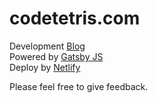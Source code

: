 # codetetris.com

Development [Blog](https://www.codetetris.com/)  
Powered by [Gatsby JS](https://www.gatsbyjs.com/)  
Deploy by [Netlify](https://www.netlify.com/)

Please feel free to give feedback.
